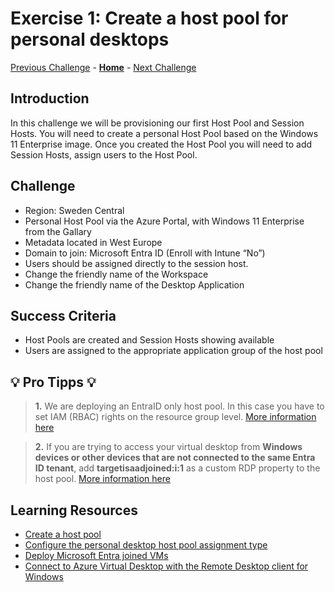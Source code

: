 # Exercise 1: Create a host pool for personal desktops

[Previous Challenge](./00-Pre-Reqs.md) - **[Home](../Readme.md)** - [Next Challenge](./02-Create-a-custom-golden-image.md)

## Introduction
In this challenge we will be provisioning our first Host Pool and Session Hosts. You will need to create a personal Host Pool based on the Windows 11 Enterprise image. Once you created the Host Pool you will need to add Session Hosts, assign users to the Host Pool.

## Challenge 
- Region: Sweden Central 
- Personal Host Pool via the Azure Portal, with Windows 11 Enterprise from the Gallary
- Metadata located in West Europe
- Domain to join: Microsoft Entra ID (Enroll with Intune “No”)
- Users should be assigned directly to the session host.
- Change the friendly name of the Workspace
- Change the friendly name of the Desktop Application

## Success Criteria
- Host Pools are created and Session Hosts showing available
- Users are assigned to the appropriate application group of the host pool

## 💡 Pro Tipps 💡
> **1.** We are deploying an EntraID only host pool. In this case you have to set IAM (RBAC) rights on the resource group level. [More information here](https://learn.microsoft.com/en-us/azure/virtual-desktop/azure-ad-joined-session-hosts#assign-user-access-to-host-pools)

> **2.** If you are trying to access your virtual desktop from **Windows devices or other devices that are not connected to the same Entra ID tenant**, add **targetisaadjoined:i:1** as a custom RDP property to the host pool. [More information here](https://learn.microsoft.com/en-us/azure/virtual-desktop/deploy-azure-ad-joined-vm#access-azure-ad-joined-vms)

## Learning Resources
- [Create a host pool](https://learn.microsoft.com/en-us/azure/virtual-desktop/create-host-pools-azure-marketplace?tabs=azure-portal)
- [Configure the personal desktop host pool assignment type](https://learn.microsoft.com/en-us/azure/virtual-desktop/configure-host-pool-personal-desktop-assignment-type)
- [Deploy Microsoft Entra joined VMs](https://learn.microsoft.com/en-us/azure/virtual-desktop/azure-ad-joined-session-hosts#deploy-microsoft-entra-joined-vms)
- [Connect to Azure Virtual Desktop with the Remote Desktop client for Windows](https://learn.microsoft.com/en-us/azure/virtual-desktop/users/connect-windows?tabs=subscribe&pivots=remote-desktop-msi#install-the-windows-desktop-client)
